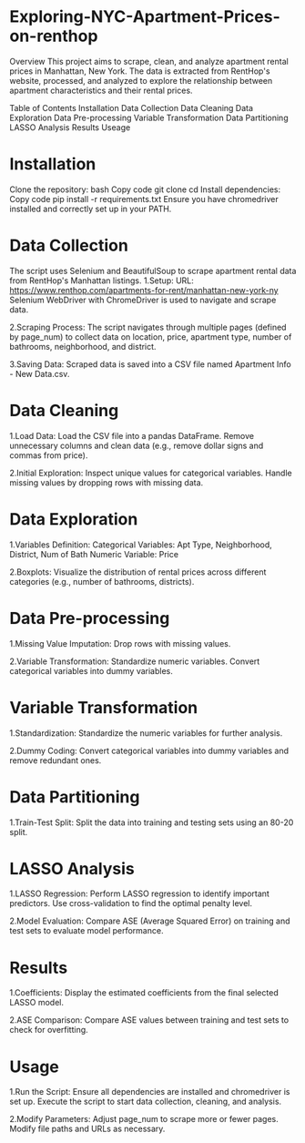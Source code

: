 # Exploring-NYC-Apartment-Prices-on-renthop

Overview
This project aims to scrape, clean, and analyze apartment rental prices in Manhattan, New York. The data is extracted from RentHop's website, processed, and analyzed to explore the relationship between apartment characteristics and their rental prices.

Table of Contents
Installation
Data Collection
Data Cleaning
Data Exploration
Data Pre-processing
Variable Transformation
Data Partitioning
LASSO Analysis
Results
Useage

# Installation
Clone the repository:
bash
Copy code
git clone <repository-url>
cd <repository-directory>
Install dependencies:
Copy code
pip install -r requirements.txt
Ensure you have chromedriver installed and correctly set up in your PATH.
# Data Collection
The script uses Selenium and BeautifulSoup to scrape apartment rental data from RentHop's Manhattan listings.
1.Setup:
URL: https://www.renthop.com/apartments-for-rent/manhattan-new-york-ny
Selenium WebDriver with ChromeDriver is used to navigate and scrape data.

2.Scraping Process:
The script navigates through multiple pages (defined by page_num) to collect data on location, price, apartment type, number of bathrooms, neighborhood, and district.

3.Saving Data:
Scraped data is saved into a CSV file named Apartment Info - New Data.csv.

# Data Cleaning
1.Load Data:
Load the CSV file into a pandas DataFrame.
Remove unnecessary columns and clean data (e.g., remove dollar signs and commas from price).

2.Initial Exploration:
Inspect unique values for categorical variables.
Handle missing values by dropping rows with missing data.

# Data Exploration
1.Variables Definition:
Categorical Variables: Apt Type, Neighborhood, District, Num of Bath
Numeric Variable: Price

2.Boxplots:
Visualize the distribution of rental prices across different categories (e.g., number of bathrooms, districts).

# Data Pre-processing
1.Missing Value Imputation:
Drop rows with missing values.

2.Variable Transformation:
Standardize numeric variables.
Convert categorical variables into dummy variables.

# Variable Transformation
1.Standardization:
Standardize the numeric variables for further analysis.

2.Dummy Coding:
Convert categorical variables into dummy variables and remove redundant ones.

# Data Partitioning
1.Train-Test Split:
Split the data into training and testing sets using an 80-20 split.

# LASSO Analysis
1.LASSO Regression:
Perform LASSO regression to identify important predictors.
Use cross-validation to find the optimal penalty level.

2.Model Evaluation:
Compare ASE (Average Squared Error) on training and test sets to evaluate model performance.

# Results
1.Coefficients:
Display the estimated coefficients from the final selected LASSO model.

2.ASE Comparison:
Compare ASE values between training and test sets to check for overfitting.


# Usage
1.Run the Script:
Ensure all dependencies are installed and chromedriver is set up.
Execute the script to start data collection, cleaning, and analysis.

2.Modify Parameters:
Adjust page_num to scrape more or fewer pages.
Modify file paths and URLs as necessary.
